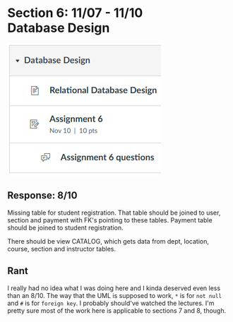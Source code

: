 # Section 6: 11/07 - 11/10<br>Database Design

![](sec.png)

## Response: 8/10

Missing table for student registration.
That table should be joined to user, section and payment with FK's pointing to
these tables. Payment table should be joined to student registration.

There should be view CATALOG, which gets data from dept, location, course,
section and instructor tables.

## Rant

I really had no idea what I was doing here and I kinda deserved even less than
an 8/10.
The way that the UML is supposed to work, `*` is for `not null` and `#` is for
`foreign key`.
I probably should've watched the lectures.
I'm pretty sure most of the work here is applicable to sections 7 and 8, though.
